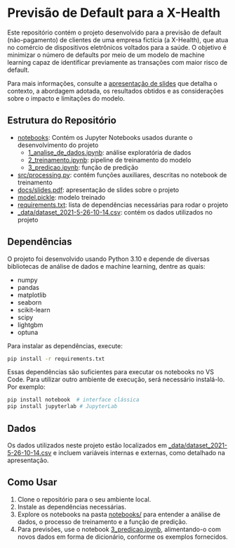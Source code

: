 # Previsão de Default para a X-Health

Este repositório contém o projeto desenvolvido para a previsão de default (não-pagamento) de clientes de uma empresa fictícia (a X-Health), que atua no comércio de dispositivos eletrônicos voltados para a saúde. O objetivo é minimizar o número de defaults por meio de um modelo de machine learning capaz de identificar previamente as transações com maior risco de default.

Para mais informações, consulte a [apresentação de slides](./docs/slides.pdf) que detalha o contexto, a abordagem adotada, os resultados obtidos e as considerações sobre o impacto e limitações do modelo.

## Estrutura do Repositório

- [notebooks](./notebooks): Contém os Jupyter Notebooks usados durante o desenvolvimento do projeto
  - [1_analise_de_dados.ipynb](./notebooks/1_analise_de_dados.ipynb): análise exploratória de dados
  - [2_treinamento.ipynb](./notebooks/2_treinamento.ipynb): pipeline de treinamento do modelo
  - [3_predicao.ipynb](./notebooks/3_predicao.ipynb): função de predição
- [src/processing.py](./src/processing.py): contém funções auxiliares, descritas no notebook de treinamento
- [docs/slides.pdf](./docs/slides.pdf): apresentação de slides sobre o projeto
- [model.pickle](./model.pickle): modelo treinado
- [requirements.txt](./requirements.txt): lista de dependências necessárias para rodar o projeto
- [_data/dataset_2021-5-26-10-14.csv](./dataset_2021-5-26-10-14.csv): contém os dados utilizados no projeto

## Dependências

O projeto foi desenvolvido usando Python 3.10 e depende de diversas bibliotecas de análise de dados e machine learning, dentre as quais:

- numpy
- pandas
- matplotlib
- seaborn
- scikit-learn
- scipy
- lightgbm
- optuna

Para instalar as dependências, execute:

```bash
pip install -r requirements.txt
```

Essas dependências são suficientes para executar os notebooks no VS Code. Para utilizar outro ambiente de execução, será necessário instalá-lo. Por exemplo:

```bash
pip install notebook  # interface clássica
pip install jupyterlab # JupyterLab
```

## Dados

Os dados utilizados neste projeto estão localizados em [_data/dataset_2021-5-26-10-14.csv](./_data/dataset_2021-5-26-10-14.csv) e incluem variáveis internas e externas, como detalhado na apresentação.

## Como Usar

1. Clone o repositório para o seu ambiente local.
2. Instale as dependências necessárias.
3. Explore os notebooks na pasta [notebooks/](./notebooks/) para entender a análise de dados, o processo de treinamento e a função de predição.
4. Para previsões, use o notebook [3_predicao.ipynb](./notebooks/3_predicao.ipynb), alimentando-o com novos dados em forma de dicionário, conforme os exemplos fornecidos.
